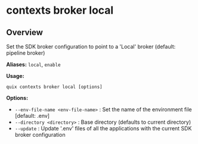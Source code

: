 # contexts broker local

## Overview

Set the SDK broker configuration to point to a 'Local' broker (default: pipeline broker)

**Aliases:** `local`, `enable`

**Usage:**

```
quix contexts broker local [options]
```

**Options:**

- `--env-file-name <env-file-name>` : Set the name of the environment file [default: .env]
- `--directory <directory>` : Base directory (defaults to current directory)
- `--update` : Update '.env' files of all the applications with the current SDK broker configuration

